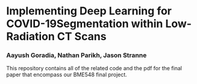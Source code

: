 # Implementing Deep Learning for COVID-19Segmentation within Low-Radiation CT Scans

### Aayush Goradia, Nathan Parikh, Jason Stranne

This repository contains all of the related code and the pdf for the final paper that encompass our BME548 final project.
